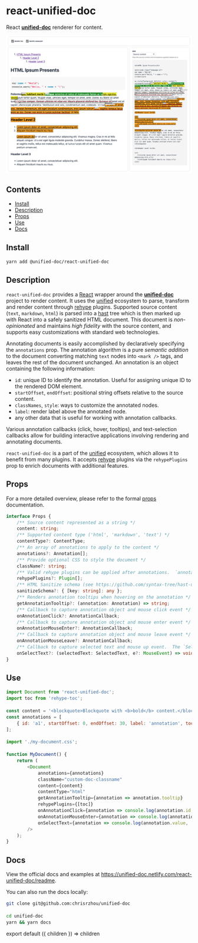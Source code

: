 # react-unified-doc
React [**unified-doc**][unified-doc] renderer for content.

![image](../../public/react-unified-doc-thumbnail.png)


## Contents
- [Install](#install)
- [Description](#description)
- [Props](#props)
- [Use](#use)
- [Docs](#docs)


## Install
```sh
yarn add @unified-doc/react-unified-doc
```

## Description
`react-unified-doc` provides a [React][react] wrapper around the [**unified-doc**][unified-doc] project to render content.  It uses the [unified][unified] ecosystem to parse, transform and render content through [rehype][rehype] plugins.  Supported source content (`text`, `markdown`, `html`) is parsed into a [hast][hast] tree which is then marked up with React into a safely sanitized HTML document.  This document is *non-opinionated* and maintains *high fidelity* with the source content, and supports easy customizations with standard web technologies.

Annotating documents is easily accomplished by declaratively specifying the `annotations` prop. The annotation algorithm is a pure *semantic addition* to the document converting matching `text` nodes into `<mark />` tags, and leaves the rest of the document unchanged.  An annotation is an object containing the following information:
- `id`: unique ID to identify the annotation.  Useful for assigning unique ID to the rendered DOM element.
- `startOffset`, `endOffset`: positional string offsets relative to the source content.
- `classNames`, `style`: ways to customize the annotated nodes.
- `label`: render label above the annotated node.
- any other data that is useful for working with annotation callbacks.

Various annotation callbacks (click, hover, tooltips), and text-selection callbacks allow for building interactive applications involving rendering and annotating documents.

`react-unified-doc` is a part of the [unified][unified] ecosystem, which allows it to benefit from many plugins.  It accepts [rehype][rehype] plugins via the `rehypePlugins` prop to enrich documents with additional features.


## Props
For a more detailed overview, please refer to the formal [props][props] documentation.

```ts
interface Props {
	/** Source content represented as a string */
	content: string;
	/** Supported content type ('html', 'markdown', 'text') */
	contentType?: ContentType;
	/** An array of annotations to apply to the content */
	annotations?: Annotation[];
	/** Provide optional CSS to style the document */
	className?: string;
	/** Valid rehype plugins can be applied after annotations.  `annotations` and `onSelectText` prop may misbehave depending on how the plugins mutate the rendered content relative to the source content. */
	rehypePlugins?: Plugin[];
	/** HTML Sanitize schema (see https://github.com/syntax-tree/hast-util-sanitize#schema) */
	sanitizeSchema?: { [key: string]: any };
	/** Renders annotation tooltips when hovering on the annotation */
	getAnnotationTooltip?: (annotation: Annotation) => string;
	/** Callback to capture annotation object and mouse click event */
	onAnnotationClick?: AnnotationCallback;
	/** Callback to capture annotation object and mouse enter event */
	onAnnotationMouseEnter?: AnnotationCallback;
	/** Callback to capture annotation object and mouse leave event */
	onAnnotationMouseLeave?: AnnotationCallback;
	/** Callback to capture selected text and mouse up event.  The `SelectedText` extends the `Annotation` object, and can be used to updated the `annotations` prop in a controlled manner.  Note that the this callback may not behave correctly if plugins modify the text content of the document since the callback is applied in relation to the source content. */
	onSelectText?: (selectedText: SelectedText, e?: MouseEvent) => void;
}
```


## Use
```js
import Document from 'react-unified-doc';
import toc from 'rehype-toc';

const content = '<blockquote>Blockquote with <b>bold</b> content.</blockquote>';
const annotations = [
	{ id: 'a1', startOffset: 0, endOffset: 30, label: 'annotation', tooltip: 'cool!' },
];

import './my-document.css';

function MyDocument() {
	return (
		<Document
			annotations={annotations}
			className="custom-doc-classname"
			content={content}
			contentType="html"
			getAnnotationTooltip={annotation => annotation.tooltip}
			rehypePlugins={[toc]}
			onAnnotationClick={annotation => console.log(annotation.id, ' clicked')}
			onAnnotationMouseEnter={annotation => console.log(annotation.id, ' hovered')}
			onSelectText={annotation => console.log(annotation.value, ' selected')}
		/>
	);
}
```


## Docs
View the official docs and examples at https://unified-doc.netlify.com/react-unified-doc/readme.

You can also run the docs locally:

```sh
git clone git@github.com:chrisrzhou/unified-doc

cd unified-doc
yarn && yarn docs
```


<!-- Links -->
[hast]: https://github.com/syntax-tree/hast
[props]: https://unified-doc.netlify.com/react-unified-doc/props
[react]: https://github.com/facebook/react
[rehype]: https://github.com/rehypejs
[unified]: https://unifiedjs.com/
[unified-doc]: https://github.com/chrisrzhou/unified-doc

<!-- Hack to make importing mdx work in docz/gatsby... -->
export default ({ children }) => children
